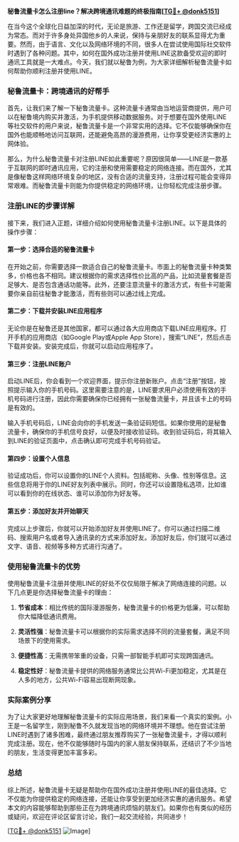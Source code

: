 **秘鲁流量卡怎么注册line？解决跨境通讯难题的终极指南[[TG💪+ @donk5151](https://t.me/s/donk5151)]**

在当今这个全球化日益加深的时代，无论是旅游、工作还是留学，跨国交流已经成为常态。而对于许多身处异国他乡的人来说，保持与亲朋好友的联系显得尤为重要。然而，由于语言、文化以及网络环境的不同，很多人在尝试使用国际社交软件时遇到了各种问题。其中，如何在国外成功注册并使用LINE这款备受欢迎的即时通讯工具就是一大难点。今天，我们就以秘鲁为例，为大家详细解析秘鲁流量卡如何帮助你顺利注册并使用LINE。

### 秘鲁流量卡：跨境通讯的好帮手

首先，让我们来了解一下秘鲁流量卡。这种流量卡通常由当地运营商提供，用户可以在秘鲁境内购买并激活，为手机提供移动数据服务。对于想要在国外使用LINE等社交软件的用户来说，秘鲁流量卡是一个非常实用的选择。它不仅能够确保你在国外也能顺畅地访问互联网，还能避免高昂的漫游费用，让你享受更经济实惠的上网体验。

那么，为什么秘鲁流量卡对注册LINE如此重要呢？原因很简单——LINE是一款基于互联网的即时通讯应用，它的注册和使用需要稳定的网络连接。而在国外，尤其是像秘鲁这样网络环境复杂的地区，没有合适的流量支持，注册过程可能会变得异常艰难。而秘鲁流量卡则能为你提供稳定的网络环境，让你轻松完成注册步骤。

### 注册LINE的步骤详解

接下来，我们进入正题，详细介绍如何使用秘鲁流量卡注册LINE。以下是具体的操作步骤：

#### 第一步：选择合适的秘鲁流量卡
在开始之前，你需要选择一款适合自己的秘鲁流量卡。市面上的秘鲁流量卡种类繁多，价格也各不相同。建议根据你的需求选择性价比高的产品，比如流量套餐是否足够大、是否包含通话功能等。此外，还要注意流量卡的激活方式，有些卡可能需要你亲自前往秘鲁才能激活，而有些则可以通过线上完成。

#### 第二步：下载并安装LINE应用程序
无论你是在秘鲁还是其他国家，都可以通过各大应用商店下载LINE应用程序。打开手机的应用商店（如Google Play或Apple App Store），搜索“LINE”，然后点击下载并安装。安装完成后，你就可以启动应用程序了。

#### 第三步：注册LINE账户
启动LINE后，你会看到一个欢迎界面，提示你注册新账户。点击“注册”按钮，按照提示输入你的手机号码。这里需要注意的是，LINE要求用户必须使用有效的手机号码进行注册，因此你需要确保你已经拥有一张秘鲁流量卡，并且该卡上的号码是有效的。

输入手机号码后，LINE会向你的手机发送一条验证码短信。如果你使用的是秘鲁流量卡，确保你的手机信号良好，以便及时接收验证码。收到验证码后，将其输入到LINE的验证页面中，点击确认即可完成手机号码验证。

#### 第四步：设置个人信息
验证成功后，你可以设置你的LINE个人资料。包括昵称、头像、性别等信息。这些信息将用于你的LINE好友列表中展示。同时，你还可以设置隐私选项，比如谁可以看到你的在线状态、谁可以添加你为好友等。

#### 第五步：添加好友并开始聊天
完成以上步骤后，你就可以开始添加好友并使用LINE了。你可以通过扫描二维码、搜索用户名或者导入通讯录的方式来添加好友。添加好友后，你们就可以通过文字、语音、视频等多种方式进行沟通了。

### 使用秘鲁流量卡的优势

使用秘鲁流量卡注册并使用LINE的好处不仅仅局限于解决了网络连接的问题。以下几点更是你选择秘鲁流量卡的理由：

1. **节省成本**：相比传统的国际漫游服务，秘鲁流量卡的价格更为低廉，可以帮助你大幅降低通讯费用。
   
2. **灵活性强**：秘鲁流量卡可以根据你的实际需求选择不同的流量套餐，满足不同场景下的使用需求。

3. **便捷性高**：无需携带笨重的设备，只需一部智能手机即可实现跨国通讯。

4. **稳定性好**：秘鲁流量卡提供的网络服务通常比公共Wi-Fi更加稳定，尤其是在人多的地方，公共Wi-Fi容易出现断网现象。

### 实际案例分享

为了让大家更好地理解秘鲁流量卡的实际应用场景，我们来看一个真实的案例。小王是一名留学生，刚到秘鲁不久就发现当地的网络环境并不理想。他在尝试注册LINE时遇到了诸多困难，最终通过朋友推荐购买了一张秘鲁流量卡，才得以顺利完成注册。现在，他不仅能够随时与国内的家人朋友保持联系，还结识了不少当地的朋友，生活变得更加丰富多彩。

### 总结

综上所述，秘鲁流量卡无疑是帮助你在国外成功注册并使用LINE的最佳选择。它不仅能为你提供稳定的网络连接，还能让你享受到更加经济实惠的通讯服务。希望本文的内容能够帮助到那些正在为跨境通讯烦恼的朋友们。如果你也有类似的经历或疑问，欢迎在评论区留言讨论，我们一起交流经验，共同进步！

[[TG💪+ @donk5151](https://t.me/s/donk5151) ![Image](https://i.postimg.cc/rwNCRYN7/Snipaste-2025-04-30-17-27-05.png)]